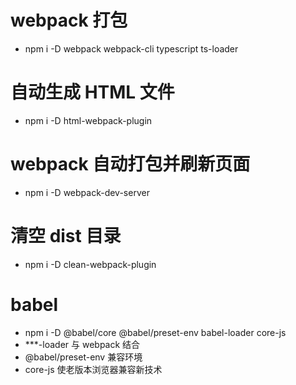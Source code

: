 # webpack 打包
- npm i -D webpack webpack-cli typescript ts-loader
# 自动生成 HTML 文件
- npm i -D html-webpack-plugin
# webpack 自动打包并刷新页面
- npm i -D webpack-dev-server
# 清空 dist 目录
- npm i -D clean-webpack-plugin
# babel
- npm i -D @babel/core @babel/preset-env babel-loader core-js
- ***-loader 与 webpack 结合
- @babel/preset-env 兼容环境
- core-js 使老版本浏览器兼容新技术
